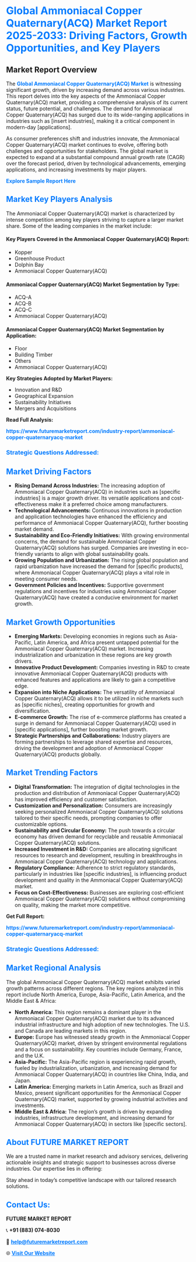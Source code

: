 <h1 style="color: #007BFF;">Global Ammoniacal Copper Quaternary(ACQ) Market Report 2025-2033: Driving Factors, Growth Opportunities, and Key Players</h1>

<section id="overview">
<h2>Market Report Overview</h2>
<p>The <a href="https://www.futuremarketreport.com/industry-report/ammoniacal-copper-quaternaryacq-market" style="color: #007BFF; text-decoration: none;"><strong>Global Ammoniacal Copper Quaternary(ACQ) Market</strong></a> is witnessing significant growth, driven by increasing demand across various industries. This report delves into the key aspects of the Ammoniacal Copper Quaternary(ACQ) market, providing a comprehensive analysis of its current status, future potential, and challenges. The demand for Ammoniacal Copper Quaternary(ACQ) has surged due to its wide-ranging applications in industries such as [insert industries], making it a critical component in modern-day [applications].</p>
<p>As consumer preferences shift and industries innovate, the Ammoniacal Copper Quaternary(ACQ) market continues to evolve, offering both challenges and opportunities for stakeholders. The global market is expected to expand at a substantial compound annual growth rate (CAGR) over the forecast period, driven by technological advancements, emerging applications, and increasing investments by major players.</p>
</section>

<section id="overview">
<p><a href="https://www.futuremarketreport.com/request-sample/reportId=98836" style="color: #007BFF; text-decoration: none;"><strong>Explore Sample Report Here</strong></a></p>
</section>

<section id="key-players">
<h2 style="color: #007BFF;">Market Key Players Analysis</h2>
<p>The Ammoniacal Copper Quaternary(ACQ) market is characterized by intense competition among key players striving to capture a larger market share. Some of the leading companies in the market include:</p>
<h4>Key Players Covered in the Ammoniacal Copper Quaternary(ACQ) Report:</h4>
<ul><li>Kopper</li><li>Greenhouse Product</li><li>Dolphin Bay</li><li>Ammoniacal Copper Quaternary(ACQ)</li></ul>
<h4>Ammoniacal Copper Quaternary(ACQ) Market Segmentation by Type:</h4>
<ul><li>ACQ-A</li><li>ACQ-B</li><li>ACQ-C</li><li>Ammoniacal Copper Quaternary(ACQ)</li></ul>

<h4>Ammoniacal Copper Quaternary(ACQ) Market Segmentation by Application:</h4>
<ul><li>Floor</li><li>Building Timber</li><li>Others</li><li>Ammoniacal Copper Quaternary(ACQ)</li></ul>
<p><strong>Key Strategies Adopted by Market Players:</strong></p>
<ul>
<li>Innovation and R&D</li>
<li>Geographical Expansion</li>
<li>Sustainability Initiatives</li>
<li>Mergers and Acquisitions</li>
</ul>
</section>

<section>
<p><strong>Read Full Analysis: </strong></p><a href="https://www.futuremarketreport.com/industry-report/ammoniacal-copper-quaternaryacq-market" style="color: #007BFF; text-decoration: none;"><strong>https://www.futuremarketreport.com/industry-report/ammoniacal-copper-quaternaryacq-market</strong></a>
<h3 style="color: #007BFF;">Strategic Questions Addressed:</h3>
</section>

<section id="driving-factors">
<h2 style="color: #007BFF;">Market Driving Factors</h2>
<ul>
<li><strong>Rising Demand Across Industries:</strong> The increasing adoption of Ammoniacal Copper Quaternary(ACQ) in industries such as [specific industries] is a major growth driver. Its versatile applications and cost-effectiveness make it a preferred choice among manufacturers.</li>
<li><strong>Technological Advancements:</strong> Continuous innovations in production and application technologies have enhanced the efficiency and performance of Ammoniacal Copper Quaternary(ACQ), further boosting market demand.</li>
<li><strong>Sustainability and Eco-Friendly Initiatives:</strong> With growing environmental concerns, the demand for sustainable Ammoniacal Copper Quaternary(ACQ) solutions has surged. Companies are investing in eco-friendly variants to align with global sustainability goals.</li>
<li><strong>Growing Population and Urbanization:</strong> The rising global population and rapid urbanization have increased the demand for [specific products], where Ammoniacal Copper Quaternary(ACQ) plays a vital role in meeting consumer needs.</li>
<li><strong>Government Policies and Incentives:</strong> Supportive government regulations and incentives for industries using Ammoniacal Copper Quaternary(ACQ) have created a conducive environment for market growth.</li>
</ul>
</section>

<section id="growth-opportunities">
<h2 style="color: #007BFF;">Market Growth Opportunities</h2>
<ul>
<li><strong>Emerging Markets:</strong> Developing economies in regions such as Asia-Pacific, Latin America, and Africa present untapped potential for the Ammoniacal Copper Quaternary(ACQ) market. Increasing industrialization and urbanization in these regions are key growth drivers.</li>
<li><strong>Innovative Product Development:</strong> Companies investing in R&D to create innovative Ammoniacal Copper Quaternary(ACQ) products with enhanced features and applications are likely to gain a competitive edge.</li>
<li><strong>Expansion into Niche Applications:</strong> The versatility of Ammoniacal Copper Quaternary(ACQ) allows it to be utilized in niche markets such as [specific niches], creating opportunities for growth and diversification.</li>
<li><strong>E-commerce Growth:</strong> The rise of e-commerce platforms has created a surge in demand for Ammoniacal Copper Quaternary(ACQ) used in [specific applications], further boosting market growth.</li>
<li><strong>Strategic Partnerships and Collaborations:</strong> Industry players are forming partnerships to leverage shared expertise and resources, driving the development and adoption of Ammoniacal Copper Quaternary(ACQ) products globally.</li>
</ul>
</section>

<section id="trending-factors">
<h2 style="color: #007BFF;">Market Trending Factors</h2>
<ul>
<li><strong>Digital Transformation:</strong> The integration of digital technologies in the production and distribution of Ammoniacal Copper Quaternary(ACQ) has improved efficiency and customer satisfaction.</li>
<li><strong>Customization and Personalization:</strong> Consumers are increasingly seeking personalized Ammoniacal Copper Quaternary(ACQ) solutions tailored to their specific needs, prompting companies to offer customizable options.</li>
<li><strong>Sustainability and Circular Economy:</strong> The push towards a circular economy has driven demand for recyclable and reusable Ammoniacal Copper Quaternary(ACQ) solutions.</li>
<li><strong>Increased Investment in R&D:</strong> Companies are allocating significant resources to research and development, resulting in breakthroughs in Ammoniacal Copper Quaternary(ACQ) technology and applications.</li>
<li><strong>Regulatory Compliance:</strong> Adherence to strict regulatory standards, particularly in industries like [specific industries], is influencing product development and quality in the Ammoniacal Copper Quaternary(ACQ) market.</li>
<li><strong>Focus on Cost-Effectiveness:</strong> Businesses are exploring cost-efficient Ammoniacal Copper Quaternary(ACQ) solutions without compromising on quality, making the market more competitive.</li>
</ul>
</section>

<section>
<p><strong>Get Full Report: </strong></p><a href="https://www.futuremarketreport.com/industry-report/ammoniacal-copper-quaternaryacq-market" style="color: #007BFF; text-decoration: none;"><strong>https://www.futuremarketreport.com/industry-report/ammoniacal-copper-quaternaryacq-market</strong></a>
<h3 style="color: #007BFF;">Strategic Questions Addressed:</h3>
</section>


<section id="regional-analysis">
<h2 style="color: #007BFF;">Market Regional Analysis</h2>
<p>The global Ammoniacal Copper Quaternary(ACQ) market exhibits varied growth patterns across different regions. The key regions analyzed in this report include North America, Europe, Asia-Pacific, Latin America, and the Middle East & Africa:</p>
<ul>
<li><strong>North America:</strong> This region remains a dominant player in the Ammoniacal Copper Quaternary(ACQ) market due to its advanced industrial infrastructure and high adoption of new technologies. The U.S. and Canada are leading markets in this region.</li>
<li><strong>Europe:</strong> Europe has witnessed steady growth in the Ammoniacal Copper Quaternary(ACQ) market, driven by stringent environmental regulations and a focus on sustainability. Key countries include Germany, France, and the U.K.</li>
<li><strong>Asia-Pacific:</strong> The Asia-Pacific region is experiencing rapid growth, fueled by industrialization, urbanization, and increasing demand for Ammoniacal Copper Quaternary(ACQ) in countries like China, India, and Japan.</li>
<li><strong>Latin America:</strong> Emerging markets in Latin America, such as Brazil and Mexico, present significant opportunities for the Ammoniacal Copper Quaternary(ACQ) market, supported by growing industrial activities and investments.</li>
<li><strong>Middle East & Africa:</strong> The region’s growth is driven by expanding industries, infrastructure development, and increasing demand for Ammoniacal Copper Quaternary(ACQ) in sectors like [specific sectors].</li>
</ul>
</section>

<footer>
<h2 style="color: #007BFF;">About FUTURE MARKET REPORT</h2>
<p>We are a trusted name in market research and advisory services, delivering actionable insights and strategic support to businesses across diverse industries. Our expertise lies in offering:</p>

<p>Stay ahead in today’s competitive landscape with our tailored research solutions.</p>

<h2 style="color: #007BFF;">Contact Us:</h2>
<p><strong>FUTURE MARKET REPORT</strong></p>
<p>📞 <strong>+91 (883) 074-8030</strong></p>
<p>📧 <strong><a href="mailto:help@futuremarketreport.com" style="color: #007BFF;">help@futuremarketreport.com</a></strong></p>
<p>🌐 <strong><a href="https://www.futuremarketreport.com/" style="color: #007BFF;">Visit Our Website</a></strong></p>
</footer>